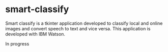 # smart-classify
Smart classify is a tkinter application developed to classify local and online images and convert speech to text and vice versa. This application is developed with IBM Watson.

In progress
